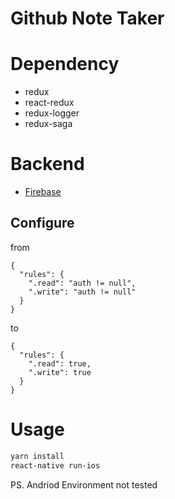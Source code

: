 # Github Note Taker

# Dependency
- redux
- react-redux
- redux-logger
- redux-saga

# Backend
- [Firebase](https://firebase.google.com/)

## Configure
from 
```
{
  "rules": {
    ".read": "auth != null",
    ".write": "auth != null"
  }
}
```
to 
```
{
  "rules": {
    ".read": true,
    ".write": true
  }
}
```

# Usage

```Bash
yarn install
react-native run-ios
```

PS. Andriod Environment not tested

